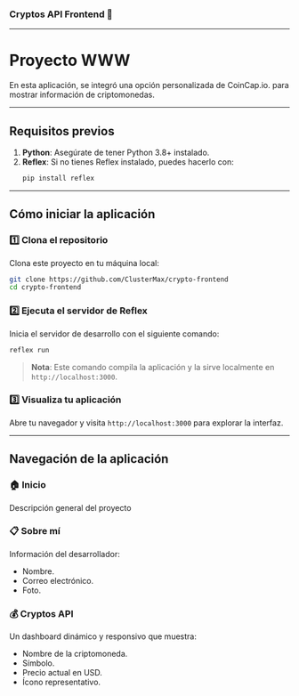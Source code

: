 ### Cryptos API Frontend 🚀

---

#  Proyecto WWW 

En esta aplicación, se integró una opción personalizada de  CoinCap.io. para mostrar información de criptomonedas.

---

## **Requisitos previos**  
1. **Python**: Asegúrate de tener Python 3.8+ instalado.  
2. **Reflex**: Si no tienes Reflex instalado, puedes hacerlo con:  
   ```bash
   pip install reflex
   ```  

---

## **Cómo iniciar la aplicación**  
### 1️⃣ **Clona el repositorio**  
Clona este proyecto en tu máquina local:  
```bash
git clone https://github.com/ClusterMax/crypto-frontend
cd crypto-frontend
```

### 2️⃣ **Ejecuta el servidor de Reflex**  
Inicia el servidor de desarrollo con el siguiente comando:  
```bash
reflex run
```

> **Nota**: Este comando compila la aplicación y la sirve localmente en `http://localhost:3000`.

### 3️⃣ **Visualiza tu aplicación**  
Abre tu navegador y visita `http://localhost:3000` para explorar la interfaz.  

---

## **Navegación de la aplicación**  
### 🏠 **Inicio**  
Descripción general del proyecto

### 📋 **Sobre mí**  
Información del desarrollador:  
- Nombre.  
- Correo electrónico.  
- Foto.

### 💰 **Cryptos API**  
Un dashboard dinámico y responsivo que muestra:  
- Nombre de la criptomoneda.  
- Símbolo.  
- Precio actual en USD.  
- Ícono representativo.  
